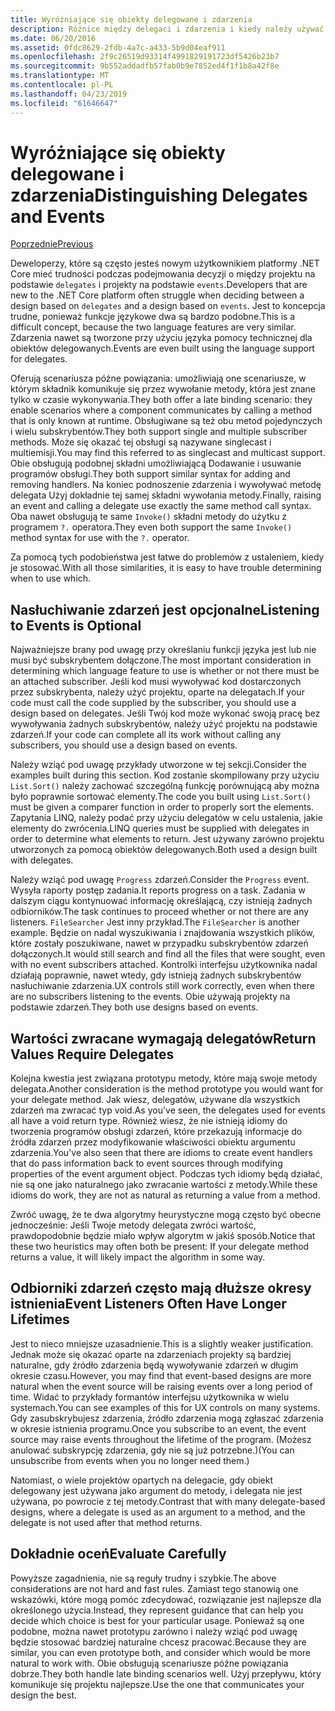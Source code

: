 ```yaml
---
title: Wyróżniające się obiekty delegowane i zdarzenia
description: Różnice między delegaci i zdarzenia i kiedy należy używać każdego z tych funkcji platformy .NET Core.
ms.date: 06/20/2016
ms.assetid: 0fdc8629-2fdb-4a7c-a433-5b9d04eaf911
ms.openlocfilehash: 2f9c26519d93314f4991829191723df5426b23b7
ms.sourcegitcommit: 9b552addadfb57fab0b9e7852ed4f1f1b8a42f8e
ms.translationtype: MT
ms.contentlocale: pl-PL
ms.lasthandoff: 04/23/2019
ms.locfileid: "61646647"
---
```

# <a name="distinguishing-delegates-and-events"></a><span data-ttu-id="d9101-103">Wyróżniające się obiekty delegowane i zdarzenia</span><span class="sxs-lookup"><span data-stu-id="d9101-103">Distinguishing Delegates and Events</span></span>

[<span data-ttu-id="d9101-104">Poprzednie</span><span class="sxs-lookup"><span data-stu-id="d9101-104">Previous</span></span>](modern-events.md)

<span data-ttu-id="d9101-105">Deweloperzy, które są często jesteś nowym użytkownikiem platformy .NET Core mieć trudności podczas podejmowania decyzji o między projektu na podstawie `delegates` i projekty na podstawie `events`.</span><span class="sxs-lookup"><span data-stu-id="d9101-105">Developers that are new to the .NET Core platform often struggle when deciding between a design based on `delegates` and a design based on `events`.</span></span> <span data-ttu-id="d9101-106">Jest to koncepcja trudne, ponieważ funkcje językowe dwa są bardzo podobne.</span><span class="sxs-lookup"><span data-stu-id="d9101-106">This is a difficult concept, because the two language features are very similar.</span></span> <span data-ttu-id="d9101-107">Zdarzenia nawet są tworzone przy użyciu języka pomocy technicznej dla obiektów delegowanych.</span><span class="sxs-lookup"><span data-stu-id="d9101-107">Events are even built using the language support for delegates.</span></span> 

<span data-ttu-id="d9101-108">Oferują scenariusza późne powiązania: umożliwiają one scenariusze, w którym składnik komunikuje się przez wywołanie metody, która jest znane tylko w czasie wykonywania.</span><span class="sxs-lookup"><span data-stu-id="d9101-108">They both offer a late binding scenario: they enable scenarios where a component communicates by calling a method that is only known at runtime.</span></span> <span data-ttu-id="d9101-109">Obsługiwane są też obu metod pojedynczych i wielu subskrybentów.</span><span class="sxs-lookup"><span data-stu-id="d9101-109">They both support single and multiple subscriber methods.</span></span> <span data-ttu-id="d9101-110">Może się okazać tej obsługi są nazywane singlecast i multiemisji.</span><span class="sxs-lookup"><span data-stu-id="d9101-110">You may find this referred to as singlecast and multicast support.</span></span> <span data-ttu-id="d9101-111">Obie obsługują podobnej składni umożliwiającą Dodawanie i usuwanie programów obsługi.</span><span class="sxs-lookup"><span data-stu-id="d9101-111">They both support similar syntax for adding and removing handlers.</span></span> <span data-ttu-id="d9101-112">Na koniec podnoszenie zdarzenia i wywoływać metodę delegata Użyj dokładnie tej samej składni wywołania metody.</span><span class="sxs-lookup"><span data-stu-id="d9101-112">Finally, raising an event and calling a delegate use exactly the same method call syntax.</span></span> <span data-ttu-id="d9101-113">Oba nawet obsługują te same `Invoke()` składni metody do użytku z programem `?.` operatora.</span><span class="sxs-lookup"><span data-stu-id="d9101-113">They even both support the same `Invoke()` method syntax for use with the `?.` operator.</span></span>

<span data-ttu-id="d9101-114">Za pomocą tych podobieństwa jest łatwe do problemów z ustaleniem, kiedy je stosować.</span><span class="sxs-lookup"><span data-stu-id="d9101-114">With all those similarities, it is easy to have trouble determining when to use which.</span></span>

## <a name="listening-to-events-is-optional"></a><span data-ttu-id="d9101-115">Nasłuchiwanie zdarzeń jest opcjonalne</span><span class="sxs-lookup"><span data-stu-id="d9101-115">Listening to Events is Optional</span></span>

<span data-ttu-id="d9101-116">Najważniejsze brany pod uwagę przy określaniu funkcji języka jest lub nie musi być subskrybentem dołączone.</span><span class="sxs-lookup"><span data-stu-id="d9101-116">The most important consideration in determining which language feature to use is whether or not there must be an attached subscriber.</span></span> <span data-ttu-id="d9101-117">Jeśli kod musi wywoływać kod dostarczonych przez subskrybenta, należy użyć projektu, oparte na delegatach.</span><span class="sxs-lookup"><span data-stu-id="d9101-117">If your code must call the code supplied by the subscriber, you should use a design based on delegates.</span></span> <span data-ttu-id="d9101-118">Jeśli Twój kod może wykonać swoją pracę bez wywoływania żadnych subskrybentów, należy użyć projektu na podstawie zdarzeń.</span><span class="sxs-lookup"><span data-stu-id="d9101-118">If your code can complete all its work without calling any subscribers, you should use a design based on events.</span></span> 

<span data-ttu-id="d9101-119">Należy wziąć pod uwagę przykłady utworzone w tej sekcji.</span><span class="sxs-lookup"><span data-stu-id="d9101-119">Consider the examples built during this section.</span></span> <span data-ttu-id="d9101-120">Kod zostanie skompilowany przy użyciu `List.Sort()` należy zachować szczególną funkcję porównującą aby można było poprawnie sortować elementy.</span><span class="sxs-lookup"><span data-stu-id="d9101-120">The code you built using `List.Sort()` must be given a comparer function in order to properly sort the elements.</span></span> <span data-ttu-id="d9101-121">Zapytania LINQ, należy podać przy użyciu delegatów w celu ustalenia, jakie elementy do zwrócenia.</span><span class="sxs-lookup"><span data-stu-id="d9101-121">LINQ queries must be supplied with delegates in order to determine what elements to return.</span></span> <span data-ttu-id="d9101-122">Jest używany zarówno projektu utworzonych za pomocą obiektów delegowanych.</span><span class="sxs-lookup"><span data-stu-id="d9101-122">Both used a design built with delegates.</span></span>

<span data-ttu-id="d9101-123">Należy wziąć pod uwagę `Progress` zdarzeń.</span><span class="sxs-lookup"><span data-stu-id="d9101-123">Consider the `Progress` event.</span></span> <span data-ttu-id="d9101-124">Wysyła raporty postęp zadania.</span><span class="sxs-lookup"><span data-stu-id="d9101-124">It reports progress on a task.</span></span>
<span data-ttu-id="d9101-125">Zadania w dalszym ciągu kontynuować informację określającą, czy istnieją żadnych odbiorników.</span><span class="sxs-lookup"><span data-stu-id="d9101-125">The task continues to proceed whether or not there are any listeners.</span></span>
<span data-ttu-id="d9101-126">`FileSearcher` Jest inny przykład.</span><span class="sxs-lookup"><span data-stu-id="d9101-126">The `FileSearcher` is another example.</span></span> <span data-ttu-id="d9101-127">Będzie on nadal wyszukiwania i znajdowania wszystkich plików, które zostały poszukiwane, nawet w przypadku subskrybentów zdarzeń dołączonych.</span><span class="sxs-lookup"><span data-stu-id="d9101-127">It would still search and find all the files that were sought, even with no event subscribers attached.</span></span>
<span data-ttu-id="d9101-128">Kontrolki interfejsu użytkownika nadal działają poprawnie, nawet wtedy, gdy istnieją żadnych subskrybentów nasłuchiwanie zdarzenia.</span><span class="sxs-lookup"><span data-stu-id="d9101-128">UX controls still work correctly, even when there are no subscribers listening to the events.</span></span> <span data-ttu-id="d9101-129">Obie używają projekty na podstawie zdarzeń.</span><span class="sxs-lookup"><span data-stu-id="d9101-129">They both use designs based on events.</span></span>

## <a name="return-values-require-delegates"></a><span data-ttu-id="d9101-130">Wartości zwracane wymagają delegatów</span><span class="sxs-lookup"><span data-stu-id="d9101-130">Return Values Require Delegates</span></span>

<span data-ttu-id="d9101-131">Kolejna kwestia jest związana prototypu metody, które mają swoje metody delegata.</span><span class="sxs-lookup"><span data-stu-id="d9101-131">Another consideration is the method prototype you would want for your delegate method.</span></span> <span data-ttu-id="d9101-132">Jak wiesz, delegatów, używane dla wszystkich zdarzeń ma zwracać typ void.</span><span class="sxs-lookup"><span data-stu-id="d9101-132">As you've seen, the delegates used for events all have a void return type.</span></span> <span data-ttu-id="d9101-133">Również wiesz, że nie istnieją idiomy do tworzenia programów obsługi zdarzeń, które przekazują informacje do źródła zdarzeń przez modyfikowanie właściwości obiektu argumentu zdarzenia.</span><span class="sxs-lookup"><span data-stu-id="d9101-133">You've also seen that there are idioms to create event handlers that do pass information back to event sources through modifying properties of the event argument object.</span></span> <span data-ttu-id="d9101-134">Podczas tych idiomy będą działać, nie są one jako naturalnego jako zwracanie wartości z metody.</span><span class="sxs-lookup"><span data-stu-id="d9101-134">While these idioms do work, they are not as natural as returning a value from a method.</span></span>

<span data-ttu-id="d9101-135">Zwróć uwagę, że te dwa algorytmy heurystyczne mogą często być obecne jednocześnie: Jeśli Twoje metody delegata zwróci wartość, prawdopodobnie będzie miało wpływ algorytm w jakiś sposób.</span><span class="sxs-lookup"><span data-stu-id="d9101-135">Notice that these two heuristics may often both be present: If your delegate method returns a value, it will likely impact the algorithm in some way.</span></span>

## <a name="event-listeners-often-have-longer-lifetimes"></a><span data-ttu-id="d9101-136">Odbiorniki zdarzeń często mają dłuższe okresy istnienia</span><span class="sxs-lookup"><span data-stu-id="d9101-136">Event Listeners Often Have Longer Lifetimes</span></span> 

<span data-ttu-id="d9101-137">Jest to nieco mniejsze uzasadnienie.</span><span class="sxs-lookup"><span data-stu-id="d9101-137">This is a slightly weaker justification.</span></span> <span data-ttu-id="d9101-138">Jednak może się okazać oparte na zdarzeniach projekty są bardziej naturalne, gdy źródło zdarzenia będą wywoływanie zdarzeń w długim okresie czasu.</span><span class="sxs-lookup"><span data-stu-id="d9101-138">However, you may find that event-based designs are more natural when the event source will be raising events over a long period of time.</span></span> <span data-ttu-id="d9101-139">Widać to przykłady formantów interfejsu użytkownika w wielu systemach.</span><span class="sxs-lookup"><span data-stu-id="d9101-139">You can see examples of this for UX controls on many systems.</span></span> <span data-ttu-id="d9101-140">Gdy zasubskrybujesz zdarzenia, źródło zdarzenia mogą zgłaszać zdarzenia w okresie istnienia programu.</span><span class="sxs-lookup"><span data-stu-id="d9101-140">Once you subscribe to an event, the event source may raise events throughout the lifetime of the program.</span></span>
<span data-ttu-id="d9101-141">(Możesz anulować subskrypcję zdarzenia, gdy nie są już potrzebne.)</span><span class="sxs-lookup"><span data-stu-id="d9101-141">(You can unsubscribe from events when you no longer need them.)</span></span>

<span data-ttu-id="d9101-142">Natomiast, o wiele projektów opartych na delegacie, gdy obiekt delegowany jest używana jako argument do metody, i delegata nie jest używana, po powrocie z tej metody.</span><span class="sxs-lookup"><span data-stu-id="d9101-142">Contrast that with many delegate-based designs, where a delegate is used as an argument to a method, and the delegate is not used after that method returns.</span></span>

## <a name="evaluate-carefully"></a><span data-ttu-id="d9101-143">Dokładnie oceń</span><span class="sxs-lookup"><span data-stu-id="d9101-143">Evaluate Carefully</span></span>

<span data-ttu-id="d9101-144">Powyższe zagadnienia, nie są reguły trudny i szybkie.</span><span class="sxs-lookup"><span data-stu-id="d9101-144">The above considerations are not hard and fast rules.</span></span> <span data-ttu-id="d9101-145">Zamiast tego stanowią one wskazówki, które mogą pomóc zdecydować, rozwiązanie jest najlepsze dla określonego użycia.</span><span class="sxs-lookup"><span data-stu-id="d9101-145">Instead, they represent guidance that can help you decide which choice is best for your particular usage.</span></span> <span data-ttu-id="d9101-146">Ponieważ są one podobne, można nawet prototypu zarówno i należy wziąć pod uwagę będzie stosować bardziej naturalne chcesz pracować.</span><span class="sxs-lookup"><span data-stu-id="d9101-146">Because they are similar, you can even prototype both, and consider which would be more natural to work with.</span></span> <span data-ttu-id="d9101-147">Obie obsługują scenariusze późne powiązania dobrze.</span><span class="sxs-lookup"><span data-stu-id="d9101-147">They both handle late binding scenarios well.</span></span> <span data-ttu-id="d9101-148">Użyj przepływu, który komunikuje się projektu najlepsze.</span><span class="sxs-lookup"><span data-stu-id="d9101-148">Use the one that communicates your design the best.</span></span>

